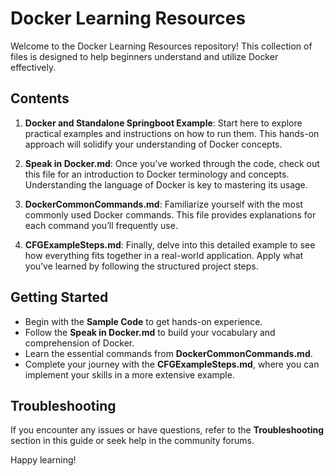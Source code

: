 # Docker Learning Resources

Welcome to the Docker Learning Resources repository! This collection of files is designed to help beginners understand and utilize Docker effectively.

## Contents

1. **Docker and Standalone Springboot Example**: Start here to explore practical examples and instructions on how to run them. This hands-on approach will solidify your understanding of Docker concepts.
  
2. **Speak in Docker.md**: Once you’ve worked through the code, check out this file for an introduction to Docker terminology and concepts. Understanding the language of Docker is key to mastering its usage.

3. **DockerCommonCommands.md**: Familiarize yourself with the most commonly used Docker commands. This file provides explanations for each command you’ll frequently use.

4. **CFGExampleSteps.md**: Finally, delve into this detailed example to see how everything fits together in a real-world application. Apply what you’ve learned by following the structured project steps.

## Getting Started

- Begin with the **Sample Code** to get hands-on experience.
- Follow the **Speak in Docker.md** to build your vocabulary and comprehension of Docker.
- Learn the essential commands from **DockerCommonCommands.md**.
- Complete your journey with the **CFGExampleSteps.md**, where you can implement your skills in a more extensive example.

## Troubleshooting

If you encounter any issues or have questions, refer to the **Troubleshooting** section in this guide or seek help in the community forums.

Happy learning!

